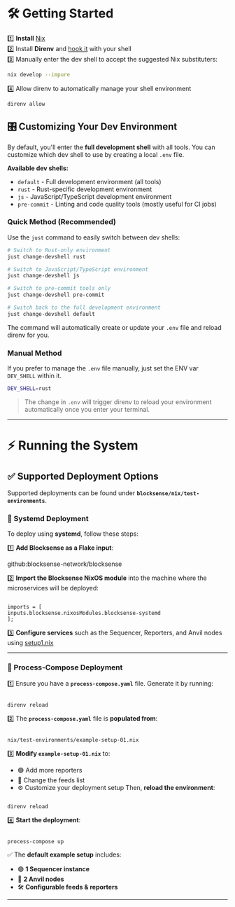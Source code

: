 # 🛠 Getting Started

1️⃣ **Install** [Nix](https://zero-to-nix.com/start/install) <br>
2️⃣ Install **Direnv** and [hook it](https://direnv.net/docs/hook.html) with your shell <br>
3️⃣ Manually enter the dev shell to accept the suggested Nix substituters:

```sh
nix develop --impure

```

4️⃣ Allow direnv to automatically manage your shell environment

```sh
direnv allow
```

## 🎛️ Customizing Your Dev Environment

By default, you'll enter the **full development shell** with all tools. You can customize which dev shell to use by creating a local `.env` file.

**Available dev shells:**

- `default` - Full development environment (all tools)
- `rust` - Rust-specific development environment
- `js` - JavaScript/TypeScript development environment
- `pre-commit` - Linting and code quality tools (mostly useful for CI jobs)

### Quick Method (Recommended)

Use the `just` command to easily switch between dev shells:

```sh
# Switch to Rust-only environment
just change-devshell rust

# Switch to JavaScript/TypeScript environment
just change-devshell js

# Switch to pre-commit tools only
just change-devshell pre-commit

# Switch back to the full development environment
just change-devshell default
```

The command will automatically create or update your `.env` file and reload direnv for you.

### Manual Method

If you prefer to manage the `.env` file manually, just set the ENV var `DEV_SHELL` within it.

```sh
DEV_SHELL=rust
```

> The change in `.env` will trigger direnv to reload your environment automatically once you enter your terminal.

---

# ⚡ Running the System

## ✅ Supported Deployment Options

Supported deployments can be found under **`blocksense/nix/test-environments`**.

### 🔧 Systemd Deployment

To deploy using **systemd**, follow these steps:

1️⃣ **Add Blocksense as a Flake input**:

github:blocksense-network/blocksense

2️⃣ **Import the Blocksense NixOS module** into the machine where the microservices will be deployed:

```

imports = [
inputs.blocksense.nixosModules.blocksense-systemd
];

```

3️⃣ **Configure services** such as the Sequencer, Reporters, and Anvil nodes using [setup1.nix](/nix/test-environments/example-setup-01.nix)

---

### 🔄 Process-Compose Deployment

1️⃣ Ensure you have a **`process-compose.yaml`** file. Generate it by running:

```

direnv reload

```

2️⃣ The **`process-compose.yaml`** file is **populated from**:

```

nix/test-environments/example-setup-01.nix

```

3️⃣ **Modify `example-setup-01.nix`** to:

- 🟢 Add more reporters
- 🔵 Change the feeds list
- ⚙️ Customize your deployment setup
  Then, **reload the environment**:

```

direnv reload

```

4️⃣ **Start the deployment**:

```

process-compose up

```

✅ The **default example setup** includes:

- 🟢 **1 Sequencer instance**
- 🔵 **2 Anvil nodes**
- 🛠 **Configurable feeds & reporters**

---
